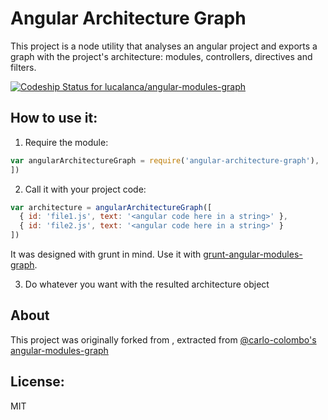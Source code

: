 # Angular Architecture Graph

This project is a node utility that analyses an angular project and exports a graph with the project's architecture: modules, controllers, directives and filters.

[ ![Codeship Status for lucalanca/angular-modules-graph](https://www.codeship.io/projects/43e2f770-0ead-0132-1978-5ad6f07ad273/status)](https://www.codeship.io/projects/32481)

## How to use it:

1. Require the module:

  ```js
  var angularArchitectureGraph = require('angular-architecture-graph'),
  ])
  ```

2. Call it with your project code:

  ```js
  var architecture = angularArchitectureGraph([
    { id: 'file1.js', text: '<angular code here in a string>' },
    { id: 'file2.js', text: '<angular code here in a string>' }
  ])
  ```

It was designed with grunt in mind. Use it with [grunt-angular-modules-graph](https://github.com/lucalanca/grunt-angular-modules-graph).

3. Do whatever you want with the resulted architecture object

## About

This project was originally forked from , extracted from [@carlo-colombo's](https://github.com/carlo-colombo) [angular-modules-graph](https://github.com/carlo-colombo/angular-modules-graph)

## License:
MIT
